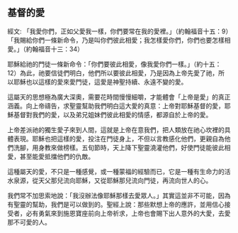 ## 基督的愛 ##

經文: 「我愛你們，正如父愛我一樣，你們要常在我的愛裡。」（約翰福音十五：9）「我賜給你們一條新命令，乃是叫你們彼此相愛；我怎樣愛你們，你們也要怎樣相愛。」（約翰福音十三：34）



耶穌給祂的門徒一條新命令：「你們要彼此相愛，像我愛你們一樣。」（約十五：12）為此，祂要信徒們明白，他們所以要彼此相愛，乃是因為上帝先愛了祂，所以耶穌也以這樣的愛來愛門徒，這愛是神聖持續、永遠不變的愛。

這屬天的思想極為廣大深奧，需要花時間慢慢細嚼，才能體會「上帝是愛」的真正涵義。向上帝禱告，求聖靈幫助我們明白這大愛的真意：上帝對耶穌基督的愛，耶穌基督對我們的愛，以及弟兄姐妹們彼此相愛的情感，都源自於上帝的愛。

上帝差派祂的獨生愛子來到人間，這就是上帝在意我們，把人類放在祂心坎裡的具體表現。耶穌也把這樣的愛，投注在門徒身上，不但以言教感化他們，更親自為他們洗腳，用身教來做榜樣。五旬節時，天上降下聖靈澆灌他們，好使門徒能彼此相愛，甚至能愛抵擋他們的仇敵。

這種屬天的愛，不只是一種感覺，或一種蒙福的經驗而已，它是一種有生命力的活水泉源，從天父那兒流向耶穌，又從耶穌那兒流向門徒，再流向世人的心。

我們常不加思索地說：「我沒辦法像耶穌那樣去愛眾人。」其實這並非不可能，因為有聖靈的幫助，我們是可以做到的。聖經上說：那些默想上帝的應許，並用信心接受者，必有勇氣來到施恩寶座前向上帝祈求，上帝也會賜下出人意外的大愛，去愛那不可愛的人。